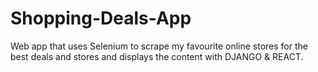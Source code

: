 # Shopping-Deals-App
Web app that uses Selenium to scrape my favourite online stores for the best deals and stores and displays the content with DJANGO &amp; REACT.
